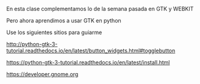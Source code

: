 En esta clase complementamos lo de la semana pasada en GTK y WEBKIT 

Pero ahora aprendimos a usar GTK en python

Use los siguientes sitios para guiarme

http://python-gtk-3-tutorial.readthedocs.io/en/latest/button_widgets.html#togglebutton

https://python-gtk-3-tutorial.readthedocs.io/en/latest/install.html


https://developer.gnome.org

